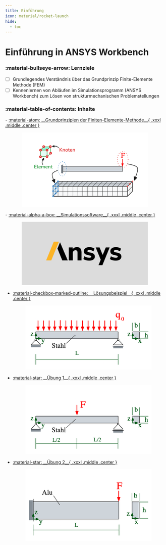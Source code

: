 ```yaml
---
title: Einführung
icon: material/rocket-launch
hide:
  - toc
---
```


# Einführung in ANSYS Workbench

### :material-bullseye-arrow: Lernziele

- [ ] Grundlegendes Verständnis über das Grundprinzip Finite-Elemente Methode (FEM)
- [ ] Kennenlernen von Abläufen im Simulationsprogramm (ANSYS Workbench) zum Lösen von strukturmechanischen Problemstellungen

### :material-table-of-contents: Inhalte

<div class="grid cards" markdown>
-   <a class="card-link" href="01_Grundlagen/Grundprinzipien-FEM/">
        :material-atom: __Grundprinzipien der Finiten-Elemente-Methode__{ .xxxl .middle .center }
        <figure style="text-align:center;">
          <img src="01_Grundlagen/images/Uebersicht.png" alt="Aufgabenstellung" width="400" class="no-lightbox">
        </figure>
    </a>
-   <a class="card-link" href="01_Grundlagen/Simulationssoftware/">
        :material-alpha-a-box: __Simulationssoftware__{ .xxxl .middle .center }
        <figure style="text-align:center;">
          <img src="01_Grundlagen/images/ANSYS.png" alt="ANSYS" width="400" class="no-lightbox">
        </figure>
    </a>

-   <a class="card-link" href="02_Loesungsbeispiele/zweiseitig-gelagerter-balken/Aufgabenstellung/">
        :material-checkbox-marked-outline: __Lösungsbeispiel__{ .xxxl .middle .center }
        <figure style="text-align:center;">
          <img src="02_Loesungsbeispiele/zweiseitig-gelagerter-balken/images/Aufgabenstellung.png" alt="Lösungsbeispiel" width="400" class="no-lightbox">
        </figure>
    </a>

-   <a class="card-link" href="03_Selbsttests/Uebung-1/">
        :material-star: __Übung 1__{ .xxxl .middle .center }
        <figure style="text-align:center;">
          <img src="03_Selbsttests/images/Uebung-01.png" alt="Übung 1" width="400" class="no-lightbox">
        </figure>
    </a>

-   <a class="card-link" href="03_Selbsttests/Uebung-2/">
        :material-star: __Übung 2__{ .xxxl .middle .center }
        <figure style="text-align:center;">
          <img src="03_Selbsttests/images/Uebung-02.png" alt="Übung 2" width="400" class="no-lightbox">
        </figure>
    </a>

</div>
